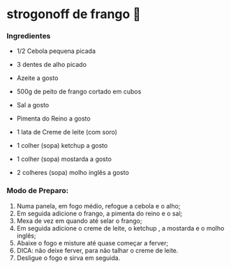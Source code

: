 # strogonoff de frango :chicken: 

### Ingredientes

- 1/2 Cebola pequena picada

- 3 dentes de alho picado
- Azeite a gosto
- 500g de peito de frango cortado em cubos
- Sal a gosto
- Pimenta do Reino a gosto
- 1 lata de Creme de leite (com soro)
- 1 colher (sopa) ketchup a gosto
- 1 colher (sopa) mostarda a gosto
- 2 colheres (sopa) molho inglês a gosto

### Modo de Preparo:

1. Numa panela, em fogo médio, refogue a cebola e o alho;
2. Em seguida adicione o frango, a pimenta do reino e o sal;
3. Mexa de vez em quando até selar o frango;
4. Em seguida adicione o creme de leite, o ketchup , a mostarda e o molho inglês;
5. Abaixe o fogo e misture até quase começar a ferver;
6. DICA: não deixe ferver, para não talhar o creme de leite.
7. Desligue o fogo e sirva em seguida.

